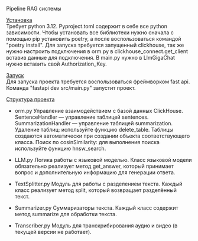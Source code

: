 
Pipeline RAG системы 

[Установка](Установка)\
Требует python 3.12. Pyproject.toml содержит в себе все python зависимости. Чтобы установать все библиотеки нужно сначала с помощью pip установить poetry, а после воспользоваться командой "poetry install". Для запуска требуется запущенный clickhouse, так же нужно настроить подключения в orm.py в clickhouse_connect.get_client вставив данные для подключения. В main.py нужно в LlmGigaChat нужно вставить свой Authorization_Key.

[Запуск](Запуск)\
Для запуска проекта требуется воспользоваться фреймворком fast api. Команда "fastapi dev src/main.py" запустит проект.



[Структура проекта]() 
- orm.py
Управление взаимодействием с базой данных ClickHouse.
SentenceHandler — управление таблицей sentences.
SummarizationHandler — управление таблицей summarization.
Удаление таблиц: используйте функцию delete_table.
Таблицы создаются автоматически при создании объекта соответствующего класса.
Поиск по cosinSimilarity: для выполнения поиска используйте функцию hnsw_search.

- LLM.py
Логика работы с языковой моделью.
Класс языковой модели обязательно реализует метод get_answer, который принимает вопрос и дополнительную информацию для генерации ответа.

- TextSplitter.py
Модуль для работы с разделением текста.
Каждый класс реализует метод split, который возвращает разделённый текст.

- Summarizer.py
Суммаризаторы текста.
Каждый класс содержит метод summarize для обработки текста.

- Transcriber.py
Модуль для транскрибирования аудио и видео (в текущей версии не работает).

